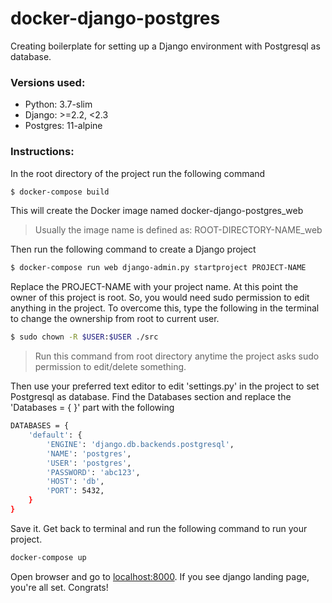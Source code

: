 # docker-django-postgres

Creating boilerplate for setting up a Django environment with Postgresql as database.

### Versions used:
- Python: 3.7-slim
- Django: >=2.2, <2.3
- Postgres: 11-alpine

### Instructions:

In the root directory of the project run the following command
```sh
$ docker-compose build
```
This will create the Docker image named docker-django-postgres_web
> Usually the image name is defined as: ROOT-DIRECTORY-NAME_web

Then run the following command to create a Django project
```sh
$ docker-compose run web django-admin.py startproject PROJECT-NAME
```
Replace the PROJECT-NAME with your project name.
At this point the owner of this project is root. So, you would need sudo permission to edit anything in the project.
To overcome this, type the following in the terminal to change the ownership from root to current user.
```sh
$ sudo chown -R $USER:$USER ./src
```
>Run this command from root directory anytime the project asks sudo permission to edit/delete something.

Then use your preferred text editor to edit 'settings.py' in the project to set Postgresql as database.
Find the Databases section and replace the 'Databases = { }' part with the following
```sh
DATABASES = {
    'default': {
        'ENGINE': 'django.db.backends.postgresql',
        'NAME': 'postgres',
        'USER': 'postgres',
        'PASSWORD': 'abc123',
        'HOST': 'db',
        'PORT': 5432,
    }
}
```
Save it. Get back to terminal and run the following command to run your project.
```sh
docker-compose up
```
Open browser and go to [localhost:8000](http://localhost:8000/).
If you see django landing page, you're all set. Congrats!
